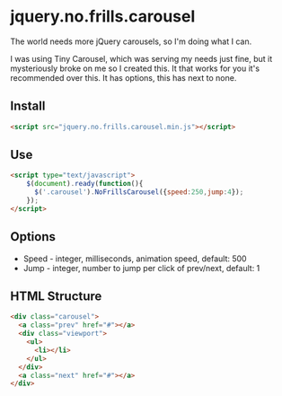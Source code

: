 jquery.no.frills.carousel
=========================

The world needs more jQuery carousels, so I'm doing what I can.

I was using Tiny Carousel, which was serving my needs just fine, but it mysteriously broke on me so I created this. It that works for you it's recommended over this. It has options, this has next to none.

Install
-------

``` html
<script src="jquery.no.frills.carousel.min.js"></script>
```

Use
---

``` html
<script type="text/javascript">
    $(document).ready(function(){ 
      $('.carousel').NoFrillsCarousel({speed:250,jump:4}); 
    });
</script> 
```

Options
-------
- Speed - integer, milliseconds, animation speed, default: 500
- Jump - integer, number to jump per click of prev/next, default: 1 

HTML Structure 
--------------

``` html
<div class="carousel">
  <a class="prev" href="#"></a>
  <div class="viewport">
    <ul>
      <li></li>
    </ul>
  </div>
  <a class="next" href="#"></a>
</div>
```